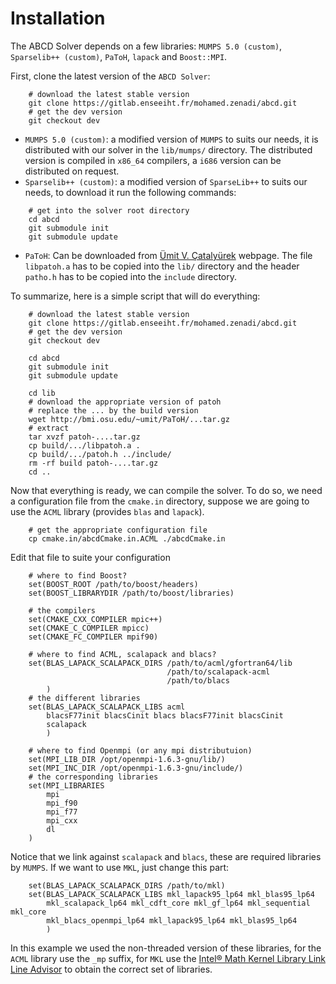 # Installation #

The ABCD Solver depends on a few libraries: `MUMPS 5.0 (custom)`, `Sparselib++ (custom)`, `PaToH`, `lapack` and `Boost::MPI`.

First, clone the latest version of the `ABCD Solver`:

~~~~~~~~~~~~~~~{.bash}
    # download the latest stable version
    git clone https://gitlab.enseeiht.fr/mohamed.zenadi/abcd.git
    # get the dev version
    git checkout dev
~~~~~~~~~~~~~~~

- `MUMPS 5.0 (custom)`: a modified version of `MUMPS` to suits our needs, it is distributed with our solver in the `lib/mumps/` directory. The distributed version is compiled in `x86_64` compilers, a `i686` version can be distributed on request.
- `Sparselib++ (custom)`: a modified version of `SparseLib++` to suits our needs, to download it run the following commands:
~~~~~~~~~~~~~~~{.bash}
    # get into the solver root directory
    cd abcd
    git submodule init
    git submodule update
~~~~~~~~~~~~~~~
- `PaToH`: Can be downloaded from
  [Ümit V. Çatalyürek](http://bmi.osu.edu/~umit/software.html)
  webpage. The file `libpatoh.a` has to be copied into the `lib/`
  directory and the header `patho.h` has to be copied into the
  `include` directory.

To summarize, here is a simple script that will do everything:

~~~~~~~~~~~~~~~{.sh}
    # download the latest stable version
    git clone https://gitlab.enseeiht.fr/mohamed.zenadi/abcd.git
    # get the dev version
    git checkout dev

    cd abcd
    git submodule init
    git submodule update
    
    cd lib
    # download the appropriate version of patoh
    # replace the ... by the build version
    wget http://bmi.osu.edu/~umit/PaToH/...tar.gz
    # extract
    tar xvzf patoh-....tar.gz
    cp build/.../libpatoh.a .
    cp build/.../patoh.h ../include/
    rm -rf build patoh-....tar.gz
    cd ..
~~~~~~~~~~~~~~~

Now that everything is ready, we can compile the solver. To do so, we need a configuration file from the `cmake.in` directory, suppose we are going to use the `ACML` library (provides `blas` and `lapack`). 

~~~~~~~~~~~~~~~{.bash}
    # get the appropriate configuration file
    cp cmake.in/abcdCmake.in.ACML ./abcdCmake.in
~~~~~~~~~~~~~~~

Edit that file to suite your configuration

~~~~~~~~~~~~~~~{.cmake}
    # where to find Boost?
    set(BOOST_ROOT /path/to/boost/headers)
    set(BOOST_LIBRARYDIR /path/to/boost/libraries)

    # the compilers 
    set(CMAKE_CXX_COMPILER mpic++)
    set(CMAKE_C_COMPILER mpicc)
    set(CMAKE_FC_COMPILER mpif90)

    # where to find ACML, scalapack and blacs?
    set(BLAS_LAPACK_SCALAPACK_DIRS /path/to/acml/gfortran64/lib
                                   /path/to/scalapack-acml
                                   /path/to/blacs
        )
    # the different libraries
    set(BLAS_LAPACK_SCALAPACK_LIBS acml
        blacsF77init blacsCinit blacs blacsF77init blacsCinit
        scalapack
        )

    # where to find Openmpi (or any mpi distributuion)
    set(MPI_LIB_DIR /opt/openmpi-1.6.3-gnu/lib/)
    set(MPI_INC_DIR /opt/openmpi-1.6.3-gnu/include/)
    # the corresponding libraries
    set(MPI_LIBRARIES 
        mpi
        mpi_f90
        mpi_f77
        mpi_cxx
        dl
    )
~~~~~~~~~~~~~~~

Notice that we link against `scalapack` and `blacs`, these are required libraries by `MUMPS`. If we want to use `MKL`, just change this part:

~~~~~~~~~~~~~~~{.cmake}
    set(BLAS_LAPACK_SCALAPACK_DIRS /path/to/mkl)
    set(BLAS_LAPACK_SCALAPACK_LIBS mkl_lapack95_lp64 mkl_blas95_lp64
        mkl_scalapack_lp64 mkl_cdft_core mkl_gf_lp64 mkl_sequential mkl_core
        mkl_blacs_openmpi_lp64 mkl_lapack95_lp64 mkl_blas95_lp64
        )
~~~~~~~~~~~~~~~

In this example we used the non-threaded version of these libraries, for the `ACML` library use the `_mp` suffix, for `MKL` use the [Intel® Math Kernel Library Link Line Advisor](https://software.intel.com/en-us/articles/intel-mkl-link-line-advisor) to obtain the correct set of libraries.

